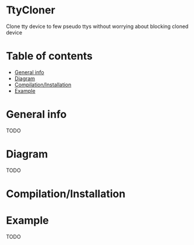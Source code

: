 # TtyCloner
Clone tty device to few pseudo ttys without worrying about blocking cloned device

# Table of contents

* [General info](#general-info)
* [Diagram](#diagram)
* [Compilation/Installation](#compilation/installation)
* [Example](#example)

# General info

TODO

# Diagram

TODO

# Compilation/Installation



# Example

TODO
